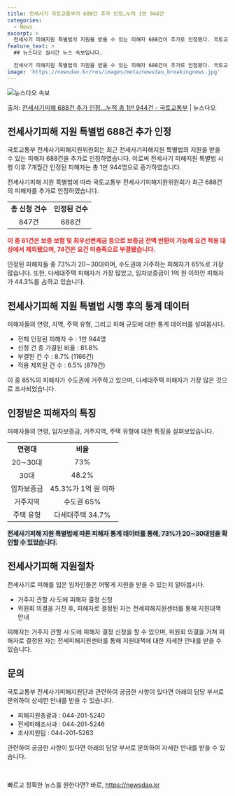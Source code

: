 ```yaml
---
title: 전세사기 국토교통부가 688건 추가 인정…누적 1만 944건
categories:
  - News
excerpt: >
  전세사기 피해지원 특별법의 지원을 받을 수 있는 피해자 688건이 추가로 인정됐다. 국토교통부 전세사기피해지…
feature_text: >
  ## 뉴스다오 실시간 뉴스 속보입니다.

  전세사기 피해지원 특별법의 지원을 받을 수 있는 피해자 688건이 추가로 인정됐다. 국토교통부 전세사기피해지…
image: 'https://newsdao.kr/res/images/meta/newsdao_breakingnews.jpg'
---
```


![뉴스다오 속보](https://newsdao.kr/res/images/meta/newsdao_breakingnews.jpg)

<p>출처: <a href="https://newsdao.kr/2928" rel="dofollow">전세사기피해 688건 추가 인정…누적 총 1만 944건 - 국토교통부</a> | 뉴스다오</p>

<h2 data-ke-size="size26">전세사기피해 지원 특별법 688건 추가 인정</h2>
국토교통부 전세사기피해지원위원회는 최근 전세사기피해지원 특별법의 지원을 받을 수 있는 피해자 688건을 추가로 인정하였습니다. 이로써 전세사기 피해지원 특별법 시행 이후 7개월간 인정된 피해자는 총 1만 944명으로 증가하였습니다.

<p data-ke-size="size16">전세사기피해 지원 특별법에 따라 국토교통부 전세사기피해지원위원회가 최근 688건의 피해자를 추가로 인정하였습니다.</p>

<table>
  <tr>
    <td style="text-align: center; height: 17px;"><b>총 신청 건수</b></td>
    <td style="text-align: center; height: 17px;"><b>인정된 건수</b></td>
  </tr>
  <tr>
    <td style="text-align: center; height: 17px;">847건</td>
    <td style="text-align: center; height: 17px;">688건</td>
  </tr>
</table>

<b><span style="color: #ee2323;">이 중 61건은 보증 보험 및 최우선변제금 등으로 보증금 전액 반환이 가능해 요건 적용 대상에서 제외됐으며, 74건은 요건 미충족으로 부결됐습니다.</span></b>

인정된 피해자들 중 73%가 20∼30대이며, 수도권에 거주하는 피해자가 65%로 가장 많습니다. 또한, 다세대주택 피해자가 가장 많았고, 임차보증금이 1억 원 이하인 피해자가 44.3%를 占하고 있습니다.

<h2 data-ke-size="size26">전세사기피해 지원 특별법 시행 후의 통계 데이터</h2>
피해자들의 연령, 지역, 주택 유형, 그리고 피해 규모에 대한 통계 데이터를 살펴봅시다.

<ul>
  <li>전체 인정된 피해자 수 : 1만 944명</li>
  <li>신청 건 중 가결된 비율 : 81.8%</li>
  <li>부결된 건 수 : 8.7% (1166건)</li>
  <li>적용 제외된 건 수 : 6.5% (879건)</li>
</ul>

<p data-ke-size="size16">이 중 65%의 피해자가 수도권에 거주하고 있으며, 다세대주택 피해자가 가장 많은 것으로 조사되었습니다.</p>

<h2 data-ke-size="size26">인정받은 피해자의 특징</h2>
피해자들의 연령, 임차보증금, 거주지역, 주택 유형에 대한 특징을 살펴보았습니다.

<table>
  <tr>
    <td style="text-align: center; height: 17px;"><b>연령대</b></td>
    <td style="text-align: center; height: 17px;"><b>비율</b></td>
  </tr>
  <tr>
    <td style="text-align: center; height: 17px;">20∼30대</td>
    <td style="text-align: center; height: 17px;">73%</td>
  </tr>
  <tr>
    <td style="text-align: center; height: 17px;">30대</td>
    <td style="text-align: center; height: 17px;">48.2%</td>
  </tr>
  <tr>
    <td style="text-align: center; height: 17px;">임차보증금</td>
    <td style="text-align: center; height: 17px;">45.3%가 1억 원 이하</td>
  </tr>
  <tr>
    <td style="text-align: center; height: 17px;">거주지역</td>
    <td style="text-align: center; height: 17px;">수도권 65%</td>
  </tr>
  <tr>
    <td style="text-align: center; height: 17px;">주택 유형</b></td>
    <td style="text-align: center; height: 17px;">다세대주택 34.7%</td>
  </tr>
</table>

<b><span style="background-color: #21538527;">전세사기피해 지원 특별법에 따른 피해자 통계 데이터를 통해, 73%가 20∼30대임을 확인할 수 있었습니다.</span></b>

<h2 data-ke-size="size26">전세사기피해 지원절차</h2>
전세사기로 피해를 입은 임차인들은 어떻게 지원을 받을 수 있는지 알아봅시다. 

<ul>
  <li>거주지 관할 시·도에 피해자 결정 신청</li>
  <li>위원회 의결을 거친 후, 피해자로 결정된 자는 전세피해지원센터를 통해 지원대책 안내</li>
</ul>

<p data-ke-size="size16">피해자는 거주지 관할 시·도에 피해자 결정 신청을 할 수 있으며, 위원회 의결을 거쳐 피해자로 결정된 자는 전세피해지원센터를 통해 지원대책에 대한 자세한 안내를 받을 수 있습니다.</p>

<h2 data-ke-size="size26">문의</h2>
국토교통부 전세사기피해지원단과 관련하여 궁금한 사항이 있다면 아래의 담당 부서로 문의하여 상세한 안내를 받을 수 있습니다.
<ul>
  <li>피해지원총괄과 : 044-201-5240</li>
  <li>전세피해조사과 : 044-201-5246</li>
  <li>조사지원팀 : 044-201-5263</li>
</ul>

<p data-ke-size="size16">관련하여 궁금한 사항이 있다면 아래의 담당 부서로 문의하여 자세한 안내를 받을 수 있습니다.</p>

<p data-ke-size="size16">&nbsp;</p> 

빠르고 정확한 뉴스를 원한다면? 바로, <a href="https://newsdao.kr" rel="dofollow">https://newsdao.kr</a>


    
